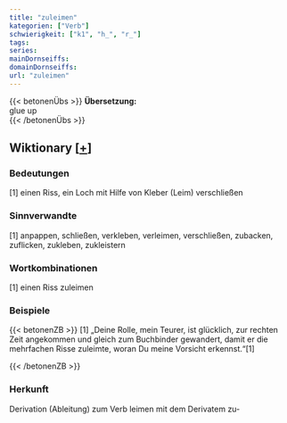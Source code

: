 ```yaml
---
title: "zuleimen"
kategorien: ["Verb"]
schwierigkeit: ["k1", "h_", "r_"]
tags:
series:
mainDornseiffs:
domainDornseiffs:
url: "zuleimen"
---
```


{{< betonenÜbs >}}
**Übersetzung:**  
glue up  
{{< /betonenÜbs >}}

## Wiktionary [[+](https://de.wiktionary.org/wiki/zuleimen)]

### Bedeutungen
[1] einen Riss, ein Loch mit Hilfe von Kleber (Leim) verschließen  

### Sinnverwandte
[1] anpappen, schließen, verkleben, verleimen, verschließen, zubacken, zuflicken, zukleben, zukleistern  

### Wortkombinationen
[1] einen Riss zuleimen  

### Beispiele
{{< betonenZB >}}
[1] „Deine Rolle, mein Teurer, ist glücklich, zur rechten Zeit angekommen und gleich zum Buchbinder gewandert, damit er die mehrfachen Risse zuleimte, woran Du meine Vorsicht erkennst.“[1]  

{{< /betonenZB >}}
### Herkunft
Derivation (Ableitung) zum Verb leimen mit dem Derivatem zu-  


